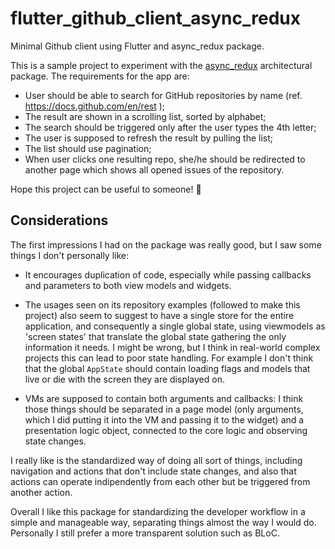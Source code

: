 # flutter_github_client_async_redux
Minimal Github client using Flutter and async_redux package.

This is a sample project to experiment with the [async_redux](https://pub.dev/packages/async_redux) architectural package.
The requirements for the app are:
- User should be able to search for GitHub repositories by name (ref. https://docs.github.com/en/rest );
- The result are shown in a scrolling list, sorted by alphabet;
- The search should be triggered only after the user types the 4th letter;
- The user is supposed to refresh the result by pulling the list;
- The list should use pagination;
- When user clicks one resulting repo, she/he should be redirected to another page which shows all opened issues of the repository.

Hope this project can be useful to someone! :metal:

## Considerations
The first impressions I had on the package was really good, but I saw some things I don't personally like:

- It encourages duplication of code, especially while passing callbacks and parameters to both view models and widgets.

- The usages seen on its repository examples (followed to make this project) also seem to suggest to have a single store for the entire application, and consequently a single global state, using viewmodels as 'screen states' that translate the global state gathering the only information it needs. I might be wrong, but I think in real-world complex projects this can lead to poor state handling. For example I don't think that the global ```AppState``` should contain loading flags and models that live or die with the screen they are displayed on.

- VMs are supposed to contain both arguments and callbacks: I think those things should be separated in a page model (only arguments, which I did putting it into the VM and passing it to the widget) and a presentation logic object, connected to the core logic and observing state changes.

I really like is the standardized way of doing all sort of things, including navigation and actions that don't include state changes, and also that actions can operate indipendently from each other but be triggered from another action.

Overall I like this package for standardizing the developer workflow in a simple and manageable way, separating things almost the way I would do.
Personally I still prefer a more transparent solution such as BLoC.